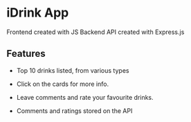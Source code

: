 # iDrink App
Frontend created with JS
Backend API created with Express.js 

## Features

- Top 10 drinks listed, from various types
- Click on the cards for more info.
- Leave comments and rate your favourite drinks.

- Comments and ratings stored on the API
